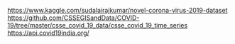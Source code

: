  
https://www.kaggle.com/sudalairajkumar/novel-corona-virus-2019-dataset
https://github.com/CSSEGISandData/COVID-19/tree/master/csse_covid_19_data/csse_covid_19_time_series
https://api.covid19india.org/
